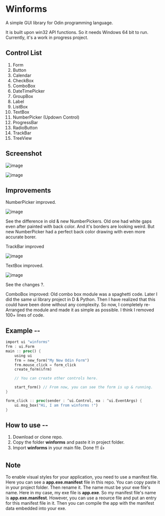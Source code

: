 # Winforms
A simple GUI library for Odin programming language.

It is built upon win32 API functions. So it needs Windows 64 bit to run.
Currently, it's a work in progress project.

## Control List
1. Form
2. Button
3. Calendar
4. CheckBox
5. ComboBox
6. DateTimePicker
7. GroupBox
8. Label
9. ListBox
10. TextBox
11. NumberPicker (Updown Control)
12. ProgressBar
13. RadioButton
14. TrackBar
15. TreeView

## Screenshot

![image](https://user-images.githubusercontent.com/8840907/152698667-dafafbe5-a241-42a3-8696-9e50e54a3a58.png)

![image](https://user-images.githubusercontent.com/8840907/154816848-c0114182-1c33-4d72-b3b9-66cb037f99d3.png)


## Improvements
NumberPicker improved.

![image](https://user-images.githubusercontent.com/8840907/211117713-ef6eef41-f100-4baf-971d-82cffeee2d19.png)

See the difference in old & new NumberPickers. Old one had white gaps even after painted with back color. And it's borders are looking weird. But new NumberPicker had a perfect back color drawing with even more accurate borer. 

TrackBar improved

![image](https://user-images.githubusercontent.com/8840907/211165815-8149286b-99c1-407d-8382-e6bfefed05fe.png)

TextBox improved.

![image](https://user-images.githubusercontent.com/8840907/211176545-f8cc8e0b-e420-4067-b9c2-452e851e4ea4.png)

See the changes ?.

ComboBox improved:
Old combo box module was a spaghetti code. Later I did the same ui library project in D & Python. Then I have realized that this could have been done without any complexity. So now, I completely re-Arranged the module and made it as simple as possible. I think I removed 100+ lines of code.


 


## Example --

```rust
import ui "winforms"
frm : ui.Form
main :: proc() {
    using ui
    frm = new_form("My New Odin Form") 
    frm.mouse_click = form_click
    create_form(&frm)

    // You can create other controls here.

    start_form() // From now, you can see the form is up & running.
}

form_click :: proc(sender : ^ui.Control, ea : ^ui.EventArgs) {
    ui.msg_box("Hi, I am from winforms !") 
}
```

## How to use --
1. Download or clone repo.
2. Copy the folder **winforms** and paste it in project folder.
3. Import **winforms** in your main file. Done !!! 👍

## Note
To enable visual styles for your application, you need to use a manifest file.
Here you can see a **app.exe.manifest** file in this repo. You can copy paste it in your project folder. Then rename it. The name must be your exe file's name. Here in my case, my exe file is **app.exe**. So my manifest file's name is **app.exe.manifest**. However, you can use a reource file and put an entry for this manifest file in it. Then you can compile the app with the manifest data embedded into your exe. 
